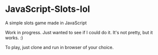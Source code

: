 # JavaScript-Slots-lol
 A simple slots game made in JavaScript

 Work in progress. Just wanted to see if I could do it. It's not pretty, but it
 works. :)

 To play, just clone and run in browser of your choice.
